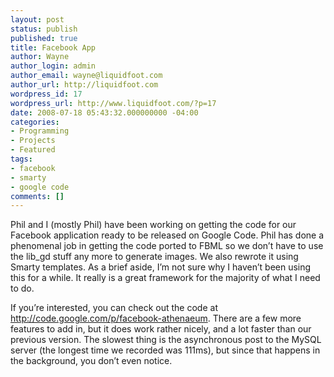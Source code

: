 ```yaml
---
layout: post
status: publish
published: true
title: Facebook App
author: Wayne
author_login: admin
author_email: wayne@liquidfoot.com
author_url: http://liquidfoot.com
wordpress_id: 17
wordpress_url: http://www.liquidfoot.com/?p=17
date: 2008-07-18 05:43:32.000000000 -04:00
categories:
- Programming
- Projects
- Featured
tags:
- facebook
- smarty
- google code
comments: []
---
```

Phil and I (mostly Phil) have been working on getting the code for our Facebook application ready to be released on Google Code. Phil has done a phenomenal job in getting the code ported to FBML so we don&rsquo;t have to use the lib_gd stuff any more to generate images. We also rewrote it using Smarty templates. As a brief aside, I&rsquo;m not sure why I haven&rsquo;t been using this for a while. It really is a great framework for the majority of what I need to do.

If you&rsquo;re interested, you can check out the code at <a title="Facebook Athenaeum" href="http://code.google.com/p/facebook-athenaeum">http://code.google.com/p/facebook-athenaeum</a>. There are a few more features to add in, but it does work rather nicely, and a lot faster than our previous version. The slowest thing is the asynchronous post to the MySQL server (the longest time we recorded was 111ms), but since that happens in the background, you don&rsquo;t even notice.
